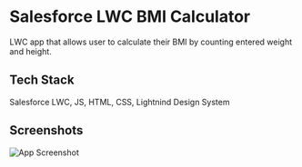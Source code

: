 
# Salesforce LWC BMI Calculator

LWC app that allows user to calculate their BMI by
counting entered weight and height. 


## Tech Stack

Salesforce LWC, JS, HTML, CSS, Lightnind Design System


## Screenshots

![App Screenshot](https://ibb.co/jJmS1zG)

